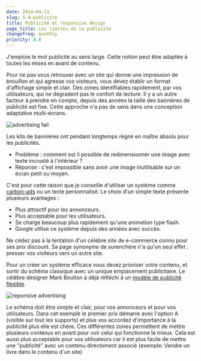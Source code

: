 ```yaml
---
date: 2014-04-11
slug: 1-4-publicite
title: Publicité et responsive design
page_title: Les limites de la publicité
changefreq: monthly
priority: 0.8
---
```


J'emploie le mot publicité au sens large. Cette notion peut être adaptée à toutes les mises en avant de contenu.

Pour ne pas vous retrouver avec un site qui donne une impression de brouillon et qui agresse vos visiteurs, vous devez établir un format d'affichage simple et clair. Des zones identifiables rapidement, par vos utilisateurs, qui ne dégradent pas le confort de lecture.
Il y a un autre facteur à prendre en compte, depuis des années la taille des bannières de publicité est fixe. Cette approche n'a pas de sens dans une conception adaptative multi-écrans.

![advertising fail](https://farm4.staticflickr.com/3833/13777449814_2e59809dfb.jpg)

Les kits de bannières ont pendant longtemps régné en maître absolu pour les publicités.

- Problème : comment est il possible de redimensionner une image avec texte incrusté à l'intérieur ?
- Réponse : c'est impossible sans avoir une image inutilisable sur un écran petit ou moyen.

C'est pour cette raison que je conseille d'utiliser un système comme [carbon-ads](http://carbonads.net/index.php) ou un texte personnalisé.
Le choix d'un simple texte présente plusieurs avantages :

- Plus attractif pour les annonceurs.
- Plus acceptable pour les utilisateurs.
- Se charge beaucoup plus rapidement qu'une animation type flash.
- Google utilise ce système depuis des années avec succès.

Ne cédez pas à la tentation d'un célèbre site de e-commerce connu pour ses prix discount. Sa page synonyme de surenchère n'a qu'un seul effet : presser vos visiteurs vers un autre site.

Pour un créer un système efficace vous devez prioriser votre contenu, et sortir du schéma classique avec un unique emplacement publicitaire. Le célèbre designer Mark Boulton à déjà réfléchi à un [modèle de publicité flexible]( http://www.markboulton.co.uk/journal/responsive-advertising ).

![reponsive advertising](https://farm8.staticflickr.com/7124/13777101153_2d6ab4385a_z.jpg)

Le schéma doit être simple et clair, pour vos annonceurs et pour vos utilisateurs. Dans cet exemple le premier prix démarre avec l'option A (visible sur tout les supports) et plus vos accordez d'importance à la publicité plus elle est chère. Ces différentes zones permettent de mettre plusieurs contenus en avant pour voir celui qui fonctionne le mieux. Cela est aussi plus acceptable pour vos utilisateurs car il est plus facile de mettre une "publicité" avec un contenu directement associé (exemple: Vendre un livre dans le contenu d'un site)
